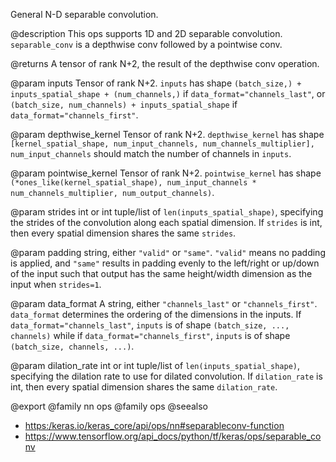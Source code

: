 General N-D separable convolution.

@description
This ops supports 1D and 2D separable convolution. `separable_conv` is
a depthwise conv followed by a pointwise conv.

@returns
    A tensor of rank N+2, the result of the depthwise conv operation.

@param inputs
Tensor of rank N+2. `inputs` has shape
`(batch_size,) + inputs_spatial_shape + (num_channels,)` if
`data_format="channels_last"`, or
`(batch_size, num_channels) + inputs_spatial_shape` if
`data_format="channels_first"`.

@param depthwise_kernel
Tensor of rank N+2. `depthwise_kernel` has shape
`[kernel_spatial_shape, num_input_channels, num_channels_multiplier],`
`num_input_channels` should match the number of channels in
`inputs`.

@param pointwise_kernel
Tensor of rank N+2. `pointwise_kernel` has shape
`(*ones_like(kernel_spatial_shape),
num_input_channels * num_channels_multiplier, num_output_channels)`.

@param strides
int or int tuple/list of `len(inputs_spatial_shape)`,
specifying the strides of the convolution along each spatial
dimension. If `strides` is int, then every spatial dimension shares
the same `strides`.

@param padding
string, either `"valid"` or `"same"`. `"valid"` means no
padding is applied, and `"same"` results in padding evenly to the
left/right or up/down of the input such that output has the
same height/width dimension as the input when `strides=1`.

@param data_format
A string, either `"channels_last"` or `"channels_first"`.
`data_format` determines the ordering of the dimensions in the
inputs. If `data_format="channels_last"`, `inputs` is of shape
`(batch_size, ..., channels)` while if
`data_format="channels_first"`, `inputs` is of shape
`(batch_size, channels, ...)`.

@param dilation_rate
int or int tuple/list of `len(inputs_spatial_shape)`,
specifying the dilation rate to use for dilated convolution. If
`dilation_rate` is int, then every spatial dimension shares
the same `dilation_rate`.

@export
@family nn ops
@family ops
@seealso
+ <https:/keras.io/keras_core/api/ops/nn#separableconv-function>
+ <https://www.tensorflow.org/api_docs/python/tf/keras/ops/separable_conv>
